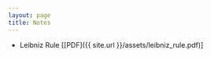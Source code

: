 ```yaml
---
layout: page
title: Notes
---
```


* Leibniz Rule \[[PDF]({{ site.url }}/assets/leibniz_rule.pdf)\]
